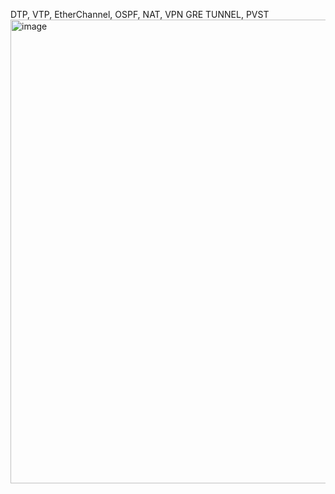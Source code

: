 DTP, VTP, EtherChannel, OSPF, NAT, VPN GRE TUNNEL, PVST 
<img width="1367" height="742" alt="image" src="https://github.com/user-attachments/assets/6fd53e52-7e89-4f44-b823-095ff1b32d3d" />
